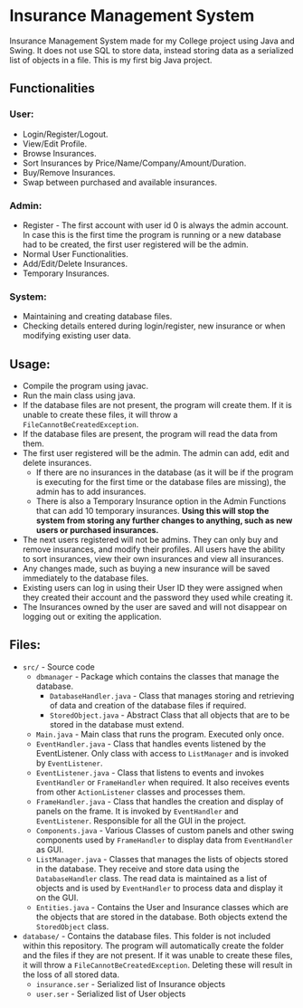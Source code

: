 # Insurance Management System
Insurance Management System made for my College project using Java and Swing. It does not use SQL to store data, instead storing data as a serialized list of objects in a file. This is my first big Java project.

## Functionalities

### User:
* Login/Register/Logout.
* View/Edit Profile.
* Browse Insurances.
* Sort Insurances by Price/Name/Company/Amount/Duration.
* Buy/Remove Insurances.
* Swap between purchased and available insurances.

### Admin:
* Register - The first account with user id 0 is always the admin account. In case this is the first time the program is running or a new database had to be created, the first user registered will be the admin.
* Normal User Functionalities.
* Add/Edit/Delete Insurances.
* Temporary Insurances.

### System:
* Maintaining and creating database files.
* Checking details entered during login/register, new insurance or when modifying existing user data.


## Usage:
* Compile the program using javac.
* Run the main class using java.
* If the database files are not present, the program will create them. If it is unable to create these files, it will throw a `FileCannotBeCreatedException`.
* If the database files are present, the program will read the data from them.
* The first user registered will be the admin. The admin can add, edit and delete insurances. 
  * If there are no insurances in the database (as it will be if the program is executing for the first time or the database files are missing), the admin has to add insurances. 
  * There is also a Temporary Insurance option in the Admin Functions that can add 10 temporary insurances. **Using this will stop the system from storing any further changes to anything, such as new users or purchased insurances.**
* The next users registered will not be admins. They can only buy and remove insurances, and modify their profiles. All users have the ability to sort insurances, view their own insurances and view all insurances.
* Any changes made, such as buying a new insurance will be saved immediately to the database files.
* Existing users can log in using their User ID they were assigned when they created their account and the password they used while creating it.
* The Insurances owned by the user are saved and will not disappear on logging out or exiting the application. 

## Files:
* `src/` - Source code
    * `dbmanager` - Package which contains the classes that manage the database.
        * `DatabaseHandler.java` - Class that manages storing and retrieving of data and creation of the database files if required.
        * `StoredObject.java` - Abstract Class that all objects that are to be stored in the database must extend.
    * `Main.java` - Main class that runs the program. Executed only once.
    * `EventHandler.java` - Class that handles events listened by the EventListener. Only class with access to `ListManager` and is invoked by `EventListener`.
    * `EventListener.java` - Class that listens to events and invokes `EventHandler` or `FrameHandler` when required. It also receives events from other `ActionListener` classes and processes them.
    * `FrameHandler.java` - Class that handles the creation and display of panels on the frame. It is invoked by `EventHandler` and `EventListener`. Responsible for all the GUI in the project.
    * `Components.java` - Various Classes of custom panels and other swing components used by `FrameHandler` to display data from `EventHandler` as GUI.
    * `ListManager.java` - Classes that manages the lists of objects stored in the database. They receive and store data using the `DatabaseHandler` class. The read data is maintained as a list of objects and is used by `EventHandler` to process data and display it on the GUI.
    * `Entities.java` - Contains the User and Insurance classes which are the objects that are stored in the database. Both objects extend the `StoredObject` class.
* `database/` - Contains the database files. This folder is not included within this repository. The program will automatically create the folder and the files if they are not present. If it was unable to create these files, it will throw a `FileCannotBeCreatedException`. Deleting these will result in the loss of all stored data.
    * `insurance.ser` - Serialized list of Insurance objects
    * `user.ser` - Serialized list of User objects
